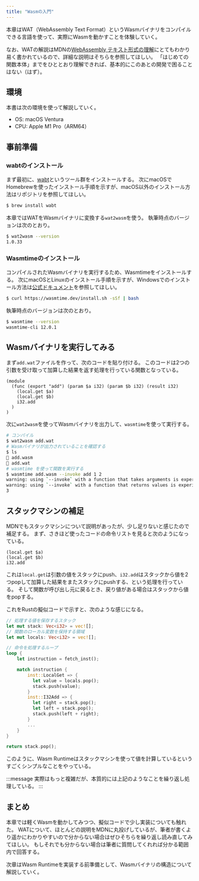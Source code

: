 ```yaml
---
title: "Wasmの入門"
---
```


本章はWAT（WebAssembly Text Format）というWasmバイナリをコンパイルできる言語を使って、実際にWasmを動かすことを体験していく。

なお、WATの解説はMDNの[WebAssembly テキスト形式の理解](https://developer.mozilla.org/ja/docs/WebAssembly/Understanding_the_text_format)にとてもわかり易く書かれているので、詳細な説明はそちらを参照してほしい。
「はじめての関数本体」までをひととおり理解できれば、基本的にこのあとの開発で困ることはない（はず）。

## 環境
本書は次の環境を使って解説していく。

- OS: macOS Ventura
- CPU: Apple M1 Pro（ARM64）

## 事前準備

### wabtのインストール
まず最初に、[wabt](https://github.com/WebAssembly/wabt)というツール群をインストールする。
次にmacOSでHomebrewを使ったインストール手順を示すが、macOS以外のインストール方法はリポジトリを参照してほしい。

```sh
$ brew install wabt
```

本章ではWATをWasmバイナリに変換する`wat2wasm`を使う。
執筆時点のバージョンは次のとおり。

```sh
$ wat2wasm --version
1.0.33
```

### Wasmtimeのインストール
コンパイルされたWasmバイナリを実行するため、Wasmtimeをインストールする。
次にmacOSとLinuxのインストール手順を示すが、Windowsでのインストール方法は[公式ドキュメント](https://docs.wasmtime.dev/cli-install.html#installing-wasmtime)を参照してほしい。

```sh
$ curl https://wasmtime.dev/install.sh -sSf | bash
```

執筆時点のバージョンは次のとおり。

```sh
$ wasmtime --version
wasmtime-cli 12.0.1
```

## Wasmバイナリを実行してみる
まず`add.wat`ファイルを作って、次のコードを貼り付ける。
このコードは2つの引数を受け取って加算した結果を返す処理を行っている関数となっている。

```wabt
(module
  (func (export "add") (param $a i32) (param $b i32) (result i32)
    (local.get $a)
    (local.get $b)
    i32.add
  )
)
```

次に`wat2wasm`を使ってWasmバイナリを出力して、`wasmtime`を使って実行する。

```sh
# コンパイル
$ wat2wasm add.wat      
# Wasmバイナリが出力されていることを確認する
$ ls
 add.wasm
 add.wat
# wasmtime を使って関数を実行する
$ wasmtime add.wasm --invoke add 1 2
warning: using `--invoke` with a function that takes arguments is experimental and may break in the future
warning: using `--invoke` with a function that returns values is experimental and may break in the future
3
```

## スタックマシンの補足
MDNでもスタックマシンについて説明があったが、少し足りないと感じたので補足する。
まず、さきほど使ったコードの命令リストを見ると次のようになっている。

```wat
(local.get $a)
(local.get $b)
i32.add
```

これは`local.get`は引数の値をスタックにpush、`i32.add`はスタックから値を2つpopして加算した結果をまたスタックにpushする、という処理を行っている。
そして関数が呼び出し元に戻るとき、戻り値がある場合はスタックから値をpopする。

これをRustの擬似コードで示すと、次のような感じになる。

```rust
// 処理する値を保存するスタック
let mut stack: Vec<i32> = vec![];
// 関数のローカル変数を保持する領域
let mut locals: Vec<i32> = vec![];

// 命令を処理するループ
loop {
    let instruction = fetch_inst();

    match instruction {
        inst::LocalGet => {
          let value = locals.pop();
          stack.push(value);
        }
        inst::I32Add => {
          let right = stack.pop();
          let left = stack.pop();
          stack.push(left + right);
        }
        ...
    }
}

return stack.pop();
```

このように、Wasm Runtimeはスタックマシンを使って値を計算しているというすごくシンプルなことをやっている。

:::message
実際はもっと複雑だが、本質的には上記のようなことを繰り返し処理している。
:::

## まとめ
本章では軽くWasmを動かしてみつつ、擬似コードで少し実装についても触れた。
WATについて、ほとんどの説明をMDNに丸投げしているが、筆者が書くより遥かにわかりやすいので分からない場合はぜひそちらを繰り返し読み直してみてほしい。
もしそれでも分からない場合は筆者に質問してくれれば分かる範囲内で回答する。

次章はWasm Runtimeを実装する前準備として、Wasmバイナリの構造について解説していく。
